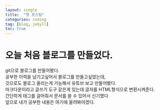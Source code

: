 ```yaml
---
layout: single
title:  "첫 포스팅"
categories: coding
tag: [blog, jekyll]
toc: true
---
```


# 오늘 처음 블로그를 만들었다.
git으로 블로그를 만들어봤다.  
공부한 이력을 남기고싶어서 블로그를 만들고싶었는데,  
깃으로도 블로그 올리는게 가능해서 유튜브 보고 만들어봤다.  
마크다운이라고 글쓰기 도구 같은게 있는데 글자를 HTML형식으로 변환시켜준다.  
간단하게 태그를 걸어줘서 문서를 쓸 수 있어서 신기했다  
앞으로 내가 공부한 내용은 여기에 올려봐야겠다.